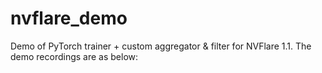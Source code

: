 # nvflare_demo

Demo of PyTorch trainer + custom aggregator & filter for NVFlare 1.1. The demo recordings are as below:

